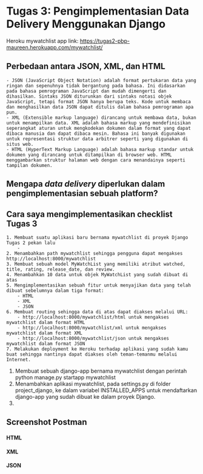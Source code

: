# Tugas 3: Pengimplementasian Data Delivery Menggunakan Django
Heroku mywatchlist app link: https://tugas2-pbp-maureen.herokuapp.com/mywatchlist/

## Perbedaan antara JSON, XML, dan HTML
    - JSON (JavaScript Object Notation) adalah format pertukaran data yang ringan dan sepenuhnya tidak bergantung pada bahasa. Ini didasarkan pada bahasa pemrograman JavaScript dan mudah dimengerti dan dihasilkan. Sintaks JSON diturunkan dari sintaks notasi objek JavaScript, tetapi format JSON hanya berupa teks. Kode untuk membaca dan menghasilkan data JSON dapat ditulis dalam bahasa pemrograman apa pun.
    - XML (Extensible markup language) dirancang untuk membawa data, bukan untuk menampilkan data. XML adalah bahasa markup yang mendefinisikan seperangkat aturan untuk mengkodekan dokumen dalam format yang dapat dibaca manusia dan dapat dibaca mesin. Bahasa ini banyak digunakan untuk representasi struktur data arbitrer seperti yang digunakan di situs web.
    - HTML (HyperText Markup Language) adalah bahasa markup standar untuk dokumen yang dirancang untuk ditampilkan di browser web. HTML menggambarkan struktur halaman web dengan cara menandainya seperti tampilan dokumen.

## Mengapa _data delivery_ diperlukan dalam pengimplementasian sebuah platform?


## Cara saya mengimplementasikan checklist Tugas 3
    1. Membuat suatu aplikasi baru bernama mywatchlist di proyek Django Tugas 2 pekan lalu
        - 
    2. Menambahkan path mywatchlist sehingga pengguna dapat mengakses http://localhost:8000/mywatchlist
    3. Membuat sebuah model MyWatchList yang memiliki atribut watched, title, rating, release_date, dan review.
    4. Menambahkan 10 data untuk objek MyWatchList yang sudah dibuat di atas
    5. Mengimplementasikan sebuah fitur untuk menyajikan data yang telah dibuat sebelumnya dalam tiga format:
        - HTML
        - XML
        - JSON
    6. Membuat routing sehingga data di atas dapat diakses melalui URL:
        - http://localhost:8000/mywatchlist/html untuk mengakses mywatchlist dalam format HTML
        - http://localhost:8000/mywatchlist/xml untuk mengakses mywatchlist dalam format XML
        - http://localhost:8000/mywatchlist/json untuk mengakses mywatchlist dalam format JSON
    7. Melakukan deployment ke Heroku terhadap aplikasi yang sudah kamu buat sehingga nantinya dapat diakses oleh teman-temanmu melalui Internet.
1. Membuat sebuah django-app bernama mywatchlist dengan perintah python manage.py startapp mywatchlist
2. Menambahkan aplikasi mywatchlist, pada settings.py di folder project_django, ke dalam variabel INSTALLED_APPS untuk mendaftarkan django-app yang sudah dibuat ke dalam proyek Django.
3. 

## Screenshot Postman
#### HTML
#### XML
#### JSON